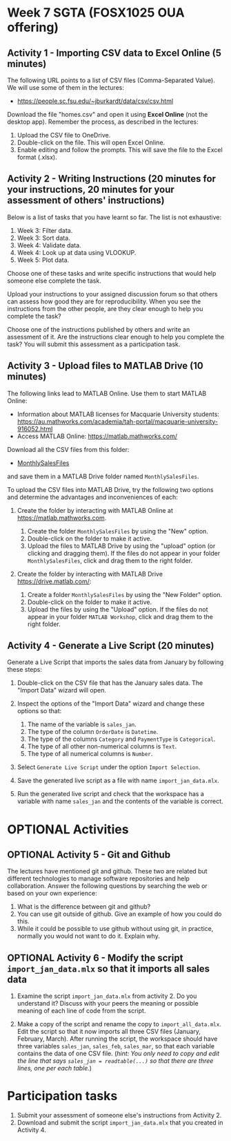 # Week 7 SGTA (FOSX1025 OUA offering)


## Activity 1 - Importing CSV data to Excel Online (5 minutes)

The following URL points to a list of CSV files (Comma-Separated Value). We will use some of them in the lectures:

* https://people.sc.fsu.edu/~jburkardt/data/csv/csv.html

Download the file "homes.csv" and open it using **Excel Online** (not the desktop app). Remember the process, as described in the lectures:

1. Upload the CSV file to OneDrive.
2. Double-click on the file. This will open Excel Online.
3. Enable editing and follow the prompts. This will save the file to the Excel format (.xlsx).

## Activity 2 - Writing Instructions (20 minutes for your instructions, 20 minutes for your assessment of others' instructions)

Below is a list of tasks that you have learnt so far. The list is not exhaustive:

  1. Week 3: Filter data.
  2. Week 3: Sort data.
  3. Week 4: Validate data.
  4. Week 4: Look up at data using VLOOKUP.
  5. Week 5: Plot data.

Choose one of these tasks and write specific instructions that would help someone else complete the task.

Upload your instructions to your assigned discussion forum so that others can assess how good they are for reproducibility. When you see the instructions from the other people, are they clear enough to help you complete the task?

Choose one of the instructions published by others and write an assessment of it. Are the instructions clear enough to help you complete the task? You will submit this assessment as a participation task.

## Activity 3 - Upload files to MATLAB Drive (10 minutes)

The following links lead to MATLAB Online. Use them to start MATLAB Online:

* Information about MATLAB licenses for Macquarie University students: https://au.mathworks.com/academia/tah-portal/macquarie-university-916052.html
* Access MATLAB Online: https://matlab.mathworks.com/

Download all the CSV files from this folder:
* [MonthlySalesFiles](MonthlySalesFiles) 

and save them in a MATLAB Drive folder named `MonthlySalesFiles`.

To upload the CSV files into MATLAB Drive, try the following two options and determine the advantages and inconveniences of each:

1. Create the folder by interacting with MATLAB Online at https://matlab.mathworks.com.
    1. Create the folder `MonthlySalesFiles` by using the "New" option.
    2. Double-click on the folder to make it active.
    3. Upload the files to MATLAB Drive by using the "upload" option (or clicking and dragging them).
    If the files do not appear in your folder `MonthlySalesFiles`, click and drag them to the right folder.

2. Create the folder by interacting with MATLAB Drive https://drive.matlab.com/:
    1. Create a folder `MonthlySalesFiles` by using the "New Folder" option.
    2. Double-click on the folder to make it active.
    3. Upload the files by using the "Upload" option.
    If the files do not appear in your folder `MATLAB Workshop`, click and drag them to the right folder.

## Activity 4 - Generate a Live Script (20 minutes)

Generate a Live Script that imports the sales data from January by following these steps:

1. Double-click on the CSV file that has the January sales data. The "Import Data" wizard will open.

2. Inspect the options of the "Import Data" wizard and change these options so that:

    1. The name of the variable is `sales_jan`.
    2. The type of the column `OrderDate` is `Datetime`.
    3. The type of the columns `Category` and `PaymentType` is `Categorical`.
    4. The type of all other non-numerical columns is `Text`.
    5. The type of all numerical columns is `Number`.

3. Select `Generate Live Script` under the option `Import Selection`.

4. Save the generated live script as a file with name `import_jan_data.mlx`.

5. Run the generated live script and check that the workspace has a variable with name `sales_jan` and the contents of the variable is correct.


# OPTIONAL Activities

## OPTIONAL Activity 5 - Git and Github

The lectures have mentioned git and github. These two are related but different technologies to manage software repositories and help collaboration. Answer the following questions by searching the web or based on your own experience:

1. What is the difference between git and github?
2. You can use git outside of github. Give an example of how you could do this.
3. While it could be possible to use github without using git, in practice, normally you would not want to do it. Explain why.


## OPTIONAL Activity 6 - Modify the script `import_jan_data.mlx` so that it imports all sales data

1. Examine the script `import_jan_data.mlx` from activity 2. Do you understand it? Discuss with your peers the meaning or possible meaning of each line of code from the script.

2. Make a copy of the script and rename the copy to `import_all_data.mlx`. Edit the script so that it now imports all three CSV files (January, February, March). After running the script, the workspace should have three variables `sales_jan`, `sales_feb`, `sales_mar`, so that each variable contains the data of one CSV file. (*hint: You only need to copy and edit the line that says `sales_jan = readtable(...)` so that there are three lines, one per each table.*)

# Participation tasks

1. Submit your assessment of someone else's instructions from Activity 2.
2. Download and submit the script `import_jan_data.mlx` that you created in Activity 4.
